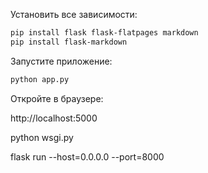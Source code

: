 Установить все зависимости:

```bash
pip install flask flask-flatpages markdown
pip install flask-markdown
```

Запустите приложение:

```bash
python app.py
```

Откройте в браузере:

http://localhost:5000



python wsgi.py

flask run --host=0.0.0.0 --port=8000

